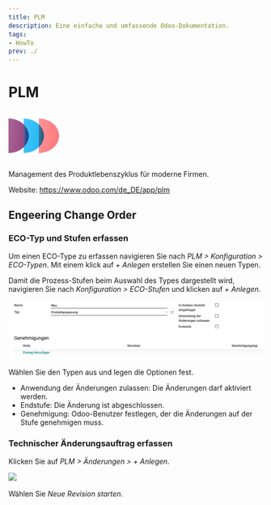 ```yaml
---
title: PLM
description: Eine einfache und umfassende Odoo-Dokumentation.
tags:
- HowTo
prev: ./
---
```

# PLM
![icons_odoo_mrp_plm](attachments/icons_odoo_mrp_plm.png)

Management des Produktlebenszyklus für moderne Firmen.

Website: <https://www.odoo.com/de_DE/app/plm>

## Engeering Change Order

### ECO-Typ und Stufen erfassen

Um einen ECO-Type zu erfassen navigieren Sie nach *PLM > Konfiguration > ECO-Typen*. Mit einem klick auf *+ Anlegen* erstellen Sie einen neuen Typen.

Damit die Prozess-Stufen beim Auswahl des Types dargestellt wird, navigieren Sie nach *Konfiguration > ECO-Stufen* und klicken auf *+ Anlegen*.

![](attachments/PLM%20ECO-Stufe%20erfassen.png)

Wählen Sie den Typen aus und legen die Optionen fest.

* Anwendung der Änderungen zulassen: Die Änderungen darf aktiviert werden.
* Endstufe: Die Änderung ist abgeschlossen.
* Genehmigung: Odoo-Benutzer festlegen, der die Änderungen auf der Stufe genehmigen muss.

### Technischer Änderungsauftrag erfassen

Klicken Sie auf *PLM > Änderungen > + Anlegen*.

![](attachments/PLM%20Änderungsauftrag%20erfassen.gif)

Wählen Sie *Neue Revision starten*.